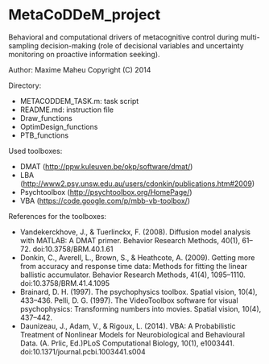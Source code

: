 MetaCoDDeM_project
================

Behavioral and computational drivers of metacognitive control during multi-sampling decision-making (role of decisional variables and uncertainty monitoring on proactive information seeking).

Author: Maxime Maheu
Copyright (C) 2014

Directory:
- METACODDEM_TASK.m: task script
- README.md: instruction file
- Draw_functions
- OptimDesign_functions
- PTB_functions

Used toolboxes:
- DMAT (http://ppw.kuleuven.be/okp/software/dmat/)
- LBA (http://www2.psy.unsw.edu.au/users/cdonkin/publications.htm#2009)
- Psychtoolbox (http://psychtoolbox.org/HomePage/)
- VBA (https://code.google.com/p/mbb-vb-toolbox/)

References for the toolboxes:
- Vandekerckhove, J., & Tuerlinckx, F. (2008). Diffusion model analysis with MATLAB: A DMAT primer. Behavior Research Methods, 40(1), 61–72. doi:10.3758/BRM.40.1.61
- Donkin, C., Averell, L., Brown, S., & Heathcote, A. (2009). Getting more from accuracy and response time data: Methods for fitting the linear ballistic accumulator. Behavior Research Methods, 41(4), 1095–1110. doi:10.3758/BRM.41.4.1095
- Brainard, D. H. (1997). The psychophysics toolbox. Spatial vision, 10(4), 433–436.
  Pelli, D. G. (1997). The VideoToolbox software for visual psychophysics: Transforming numbers into movies. Spatial vision, 10(4), 437–442.
- Daunizeau, J., Adam, V., & Rigoux, L. (2014). VBA: A Probabilistic Treatment of Nonlinear Models for Neurobiological and Behavioural Data. (A. Prlic, Ed.)PLoS Computational Biology, 10(1), e1003441. doi:10.1371/journal.pcbi.1003441.s004